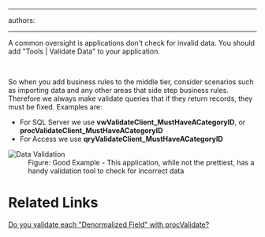 

---
authors:

---




<span class='intro'> <p>A common oversight is applications don't check for invalid data. You should add &quot;Tools | Validate Data&quot; to your application.</p> </span>

​<div>So when you add business rules to the middle tier, consider scenarios such as importing data and any other areas that side step business rules. Therefore we always make validate queries that if they return records, they must be fixed. Examples are&#58;</div>
<ul><li>For SQL Server we use <strong>vwValidateClient_MustHaveACategoryID</strong>, or <strong>procValidateClient_MustHaveACategoryID</strong></li>
<li>For Access we use <strong>qryValidateClient_MustHaveACategoryID</strong></li></ul>
<dl class="goodImage"><dt><img alt="Data Validation" src="http&#58;//www.ssw.com.au/ssw/Standards/Rules/Images/TimeProValidateData.png" /></dt>
<dd>Figure&#58; Good Example - This application, while not the prettiest, has a handy validation tool to check for incorrect data</dd></dl>
<h1>Related Links</h1>
<div><a href="/do-you-validate-each-＂denormalized-field＂-with-procvalidate">Do you validate each &quot;Denormalized Field&quot; with procValidate?</a></div>




